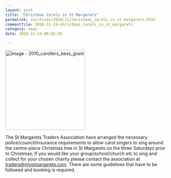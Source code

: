 ```yaml
---
layout: post
title: "Christmas Carols in St Margarets"
permalink: /archives/2010/11/christmas_carols_in_st_margarets.html
commentfile: 2010-11-24-christmas_carols_in_st_margarets
category: news
date: 2010-11-24 09:02:43

---
```


<a href="/assets/images/2017/2010_carollers_bess_grant.jpg" title="Click for a larger image"><img src="/assets/images/2017/2010_carollers_bess_grant-thumb.jpg" width="250" alt="Image - 2010_carollers_bess_grant"  class="photo right"/></a>

The St Margarets Traders Association have arranged the necessary police/council/insurance requirements to allow carol singers to sing around the centre-piece Christmas tree in St Margarets on the three Saturdays prior to Christmas. If you would like your group/school/church etc to sing and collect for your chosen charity please contact the association at <traders@mystmargarets.com>. There are some guidelines that have to be followed and booking is required.

